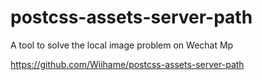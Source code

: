 # postcss-assets-server-path
A tool to solve the local image problem on Wechat Mp

https://github.com/Wiihame/postcss-assets-server-path
